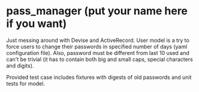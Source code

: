 pass_manager (put your name here if you want)
============

Just messing around with Devise and ActiveRecord. User model is a try to force users to change
their passwords in specified number of days (yaml configuration file). Also, password must be different
from last 10 used and can't be trivial (it has to contain both big and small caps, special characters and digits).

Provided test case includes fixtures with digests of old passwords and unit tests for model.